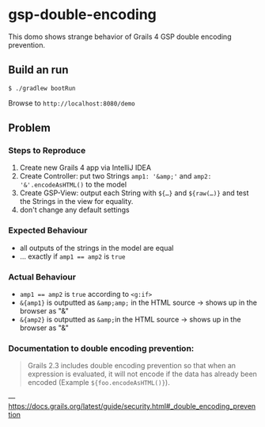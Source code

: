 # gsp-double-encoding

This domo shows strange behavior of Grails 4 GSP double encoding prevention.

## Build an run

`$ ./gradlew bootRun`

Browse to `http://localhost:8080/demo`

## Problem

### Steps to Reproduce

1. Create new Grails 4 app via IntelliJ IDEA
2. Create Controller: put two Strings  `amp1: '&amp;'` and `amp2: '&'.encodeAsHTML()` to the model
3. Create GSP-View: output each String with `${…}` and `${raw(…)}` and test the Strings in the view for equality.
4. don't change any default settings

### Expected Behaviour

- all outputs of the strings in the model are equal
- … exactly if `amp1 == amp2` is `true`

### Actual Behaviour

- `amp1 == amp2` is `true` according to `<g:if>`
- `&{amp1}` is outputted as `&amp;amp;` in the HTML source → shows up in the browser as "&amp;"
- `&{amp2}` is outputted as `&amp;`in the HTML source → shows up in the browser as "&"

### Documentation to double encoding prevention:

> Grails 2.3 includes double encoding prevention so that when an expression is evaluated, it will not encode if the data has already been encoded (Example `${foo.encodeAsHTML()}`).

—https://docs.grails.org/latest/guide/security.html#_double_encoding_prevention
